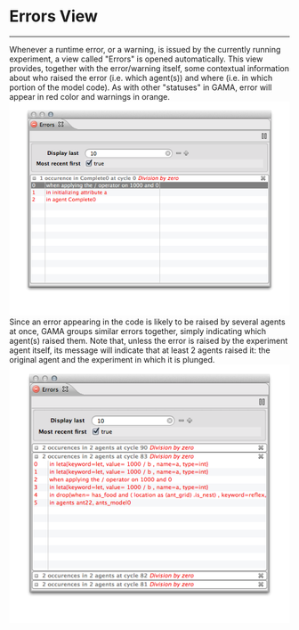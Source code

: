 # Errors View

---

Whenever a runtime error, or a warning, is issued by the currently running experiment, a view called "Errors" is opened automatically. This view provides, together with the error/warning itself, some contextual information about who raised the error (i.e. which agent(s)) and where (i.e. in which portion of the model code). As with other "statuses" in GAMA, error will appear in red color and warnings in orange.
<br />
<img src='images/experiments/errors_view.png' />
<br />
Since an error appearing in the code is likely to be raised by several agents at once, GAMA groups similar errors together, simply indicating which agent(s) raised them. Note that, unless the error is raised by the experiment agent itself, its message will indicate that at least 2 agents raised it: the original agent and the experiment in which it is plunged.
<br />
<img src='images/experiments/errors_view_2.png' />
<br />